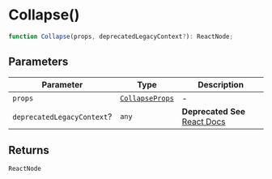 # Collapse()

```ts
function Collapse(props, deprecatedLegacyContext?): ReactNode;
```

## Parameters

| Parameter                  | Type                                              | Description                                                                                                                       |
| -------------------------- | ------------------------------------------------- | --------------------------------------------------------------------------------------------------------------------------------- |
| `props`                    | [`CollapseProps`](../interfaces/CollapseProps.md) | -                                                                                                                                 |
| `deprecatedLegacyContext`? | `any`                                             | **Deprecated** **See** [React Docs](https://legacy.reactjs.org/docs/legacy-context.html#referencing-context-in-lifecycle-methods) |

## Returns

`ReactNode`
